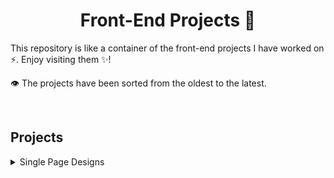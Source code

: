 <h1 align='center'>Front-End Projects 🚀</h1>

This repository is like a container of the front-end projects I have worked on ⚡. Enjoy visiting them ✨!

👁 The projects have been sorted from the oldest to the latest.

<br>

## Projects

<details>
<summary>Single Page Designs</summary>

* [Leon Agency's Website](https://github.com/mohammad-jarabah/leon-agency-website)

* [Nord Mobile Application's Website](https://github.com/mohammad-jarabah/nord-mobile-application-website)

* [Bondi Theme Agency's Website](https://github.com/mohammad-jarabah/bondi-theme-agency-website)

* [Doob Agency's Website](https://github.com/mohammad-jarabah/doob-agency-website)

</details>
